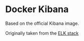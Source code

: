 # Docker Kibana

Based on the official Kibana image.

Originally taken from the [ELK stack](https://github.com/deviantony/docker-elk)
